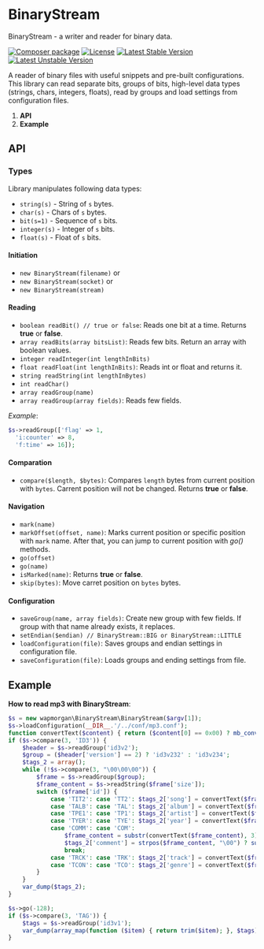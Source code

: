 # BinaryStream
BinaryStream - a writer and reader for binary data.

[![Composer package](http://xn--e1adiijbgl.xn--p1acf/badge/wapmorgan/binary-stream)](https://packagist.org/packages/wapmorgan/binary-stream)
[![License](https://poser.pugx.org/wapmorgan/binary-stream/license)](https://packagist.org/packages/wapmorgan/binary-stream)
[![Latest Stable Version](https://poser.pugx.org/wapmorgan/binary-stream/version)](https://packagist.org/packages/wapmorgan/binary-stream)
[![Latest Unstable Version](https://poser.pugx.org/wapmorgan/binary-stream/v/unstable)](//packagist.org/packages/wapmorgan/binary-stream)

A reader of binary files with useful snippets and pre-built configurations. This library can read separate bits, groups of bits, high-level data types (strings, chars, integers, floats), read by groups and load settings from configuration files.

1. **API**
2. **Example**

## API
### Types
Library manipulates following data types:
- `string(s)` - String of `s` bytes.
- `char(s)` - Chars of `s` bytes.
- `bit(s=1)` - Sequence of `s` bits.
- `integer(s)` - Integer of `s` bits.
- `float(s)` - Float of `s` bits.

#### Initiation
- `new BinaryStream(filename)` or
- `new BinaryStream(socket)` or
- `new BinaryStream(stream)`

#### Reading
- `boolean readBit() // true or false`: Reads one bit at a time. Returns **true** or **false**.
- `array readBits(array bitsList)`: Reads few bits. Return an array with boolean values.
- `integer readInteger(int lengthInBits)`
- `float readFloat(int lengthInBits)`: Reads int or float and returns it.
- `string readString(int lengthInBytes)`
- `int readChar()`
- `array readGroup(name)`
- `array readGroup(array fields)`: Reads few fields.

_Example_:
```php
$s->readGroup(['flag' => 1,
  'i:counter' => 8,
  'f:time' => 16]);
```

#### Comparation
- `compare($length, $bytes)`: Compares `length` bytes from current position with `bytes`. Carrent position will not be changed. Returns **true** or **false**.

#### Navigation
- `mark(name)`
- `markOffset(offset, name)`: Marks current position or specific position with `mark` name. After that, you can jump to current position with _go()_ methods.
- `go(offset)`
- `go(name)`
- `isMarked(name)`: Returns **true** or **false**.
- `skip(bytes)`: Move carret position on `bytes` bytes.

#### Configuration
- `saveGroup(name, array fields)`: Create new group with few fields. If group with that name already exists, it replaces.
- `setEndian($endian) // BinaryStream::BIG or BinaryStream::LITTLE`
- `loadConfiguration(file)`: Saves groups and endian settings in configuration file.
- `saveConfiguration(file)`: Loads groups and ending settings from file.

## Example
**How to read mp3 with BinaryStream**:
```php
$s = new wapmorgan\BinaryStream\BinaryStream($argv[1]);
$s->loadConfiguration(__DIR__.'/../conf/mp3.conf');
function convertText($content) { return ($content[0] == 0x00) ? mb_convert_encoding(substr($content, 1), 'utf-8', 'ISO-8859-1') : substr($content, 1); }
if ($s->compare(3, 'ID3')) {
    $header = $s->readGroup('id3v2');
    $group = ($header['version'] == 2) ? 'id3v232' : 'id3v234';
    $tags_2 = array();
    while (!$s->compare(3, "\00\00\00")) {
        $frame = $s->readGroup($group);
        $frame_content = $s->readString($frame['size']);
        switch ($frame['id']) {
            case 'TIT2': case 'TT2': $tags_2['song'] = convertText($frame_content); break;
            case 'TALB': case 'TAL': $tags_2['album'] = convertText($frame_content); break;
            case 'TPE1': case 'TP1': $tags_2['artist'] = convertText($frame_content); break;
            case 'TYER': case 'TYE': $tags_2['year'] = convertText($frame_content); break;
            case 'COMM': case 'COM':
                $frame_content = substr(convertText($frame_content), 3);
                $tags_2['comment'] = strpos($frame_content, "\00") ? substr($frame_content, strpos($frame_content, "\00") + 1) : $frame_content;
                break;
            case 'TRCK': case 'TRK': $tags_2['track'] = convertText($frame_content); break;
            case 'TCON': case 'TCO': $tags_2['genre'] = convertText($frame_content); break;
        }
    }
    var_dump($tags_2);
}

$s->go(-128);
if ($s->compare(3, 'TAG')) {
    $tags = $s->readGroup('id3v1');
    var_dump(array_map(function ($item) { return trim($item); }, $tags));
}
```
